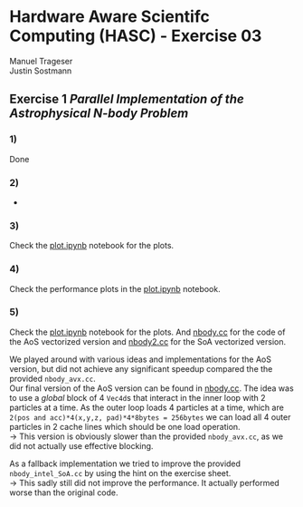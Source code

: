 # Hardware Aware Scientifc Computing (HASC) - Exercise 03
Manuel Trageser  
Justin Sostmann  

## Exercise 1 *Parallel Implementation of the Astrophysical N-body Problem*

### 1)
Done

### 2)

-

### 3)
Check the [plot.ipynb](plot.ipynb) notebook for the plots.

### 4)
Check the performance plots in the [plot.ipynb](plot.ipynb) notebook.

### 5)
Check the [plot.ipynb](plot.ipynb) notebook for the plots.
And [nbody.cc](nbody.cc) for the code of the AoS vectorized version and [nbody2.cc](nbody2.cc) for the SoA vectorized version.

We played around with various ideas and implementations for the AoS version, but did not achieve any significant speedup compared the the provided ``nbody_avx.cc``.  
Our final version of the AoS version can be found in [nbody.cc](nbody.cc). The idea was to use a *global* block of 4 ``Vec4d``s that interact in the inner loop with 2 particles at a time. As the outer loop loads 4 particles at a time, which are ``2(pos and acc)*4(x,y,z, pad)*4*8bytes = 256bytes`` we can load all 4 outer particles in 2 cache lines which should be one load operation.  
-> This version is obviously slower than the provided ``nbody_avx.cc``, as we did not actually use effective blocking.

As a fallback implementation we tried to improve the provided ``nbody_intel_SoA.cc`` by using the hint on the exercise sheet.  
-> This sadly still did not improve the performance. It actually performed worse than the original code.


  <script type="text/javascript" src="http://cdn.mathjax.org/mathjax/latest/MathJax.js?config=TeX-AMS-MML_HTMLorMML"></script>
  <script type="text/x-mathjax-config">
      MathJax.Hub.Config({ tex2jax: {inlineMath: [['$', '$']]}, messageStyle: "none" });
  </script>